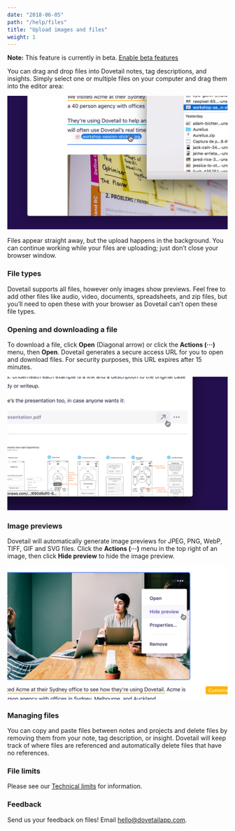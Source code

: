 ```yaml
---
date: "2018-06-05"
path: "/help/files"
title: "Upload images and files"
weight: 1
---
```


**Note:** This feature is currently in beta. [Enable beta features](/help/beta)

You can drag and drop files into Dovetail notes, tag descriptions, and insights. Simply select one or multiple files on your computer and drag them into the editor area:

![Screenshot of dragging an image into Dovetail](./drag.png)

Files appear straight away, but the upload happens in the background. You can continue working while your files are uploading; just don’t close your browser window.

### File types

Dovetail supports all files, however only images show previews. Feel free to add other files like audio, video, documents, spreadsheets, and zip files, but you’ll need to open these with your browser as Dovetail can’t open these file types.

### Opening and downloading a file

To download a file, click **Open** (Diagonal arrow) or click the **Actions (···)** menu, then **Open**. Dovetail generates a secure access URL for you to open and download files. For security purposes, this URL expires after 15 minutes.

![Screenshot of the Open button on a file in Dovetail](./open.png)

### Image previews

Dovetail will automatically generate image previews for JPEG, PNG, WebP, TIFF, GIF and SVG files. Click the **Actions (···)** menu in the top right of an image, then click **Hide preview** to hide the image preview.

![Screenshot of the Actions (···) menu on an image in Dovetail](./preview.png)

### Managing files

You can copy and paste files between notes and projects and delete files by removing them from your note, tag description, or insight. Dovetail will keep track of where files are referenced and automatically delete files that have no references.

### File limits

Please see our [Technical limits](/help/limits) for information.

### Feedback

Send us your feedback on files! Email [hello@dovetailapp.com](mailto:hello@dovetailapp.com).

